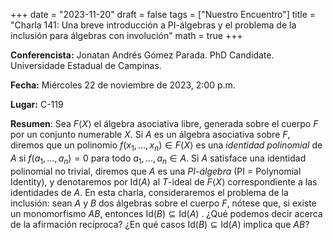 +++
date  = "2023-11-20"
draft = false
tags  = ["Nuestro Encuentro"]
title = "Charla 141: Una breve introducción a PI-álgebras y el problema de la inclusión para álgebras con involución"
math  = true
+++

**Conferencista:** Jonatan Andrés Gómez Parada. PhD Candidate. Universidade Estadual de Campinas.

**Fecha:** Miércoles 22 de noviembre de 2023, 2:00 p.m.

**Lugar:** C-119

**Resumen**: Sea $F\langle X\rangle$ el álgebra asociativa libre, generada sobre el cuerpo $F$ por un conjunto numerable $X$. Si $A$ es un álgebra asociativa sobre $F$, diremos que un polinomio $f(x_1,\ldots,x_n) \in F\langle X\rangle$ es una *identidad polinomial* de $A$ si $f(a_1,\ldots,a_n) = 0$ para todo $a_1,\ldots,a_n \in A$. Si $A$ satisface una identidad polinomial no trivial, diremos que $A$ es una *PI-álgebra* (PI = Polynomial Identity), y denotaremos por Id$(A)$ al $T$-ideal de $F\langle X\rangle$ correspondiente a las identidades de $A$. En esta charla, consideraremos el problema de la inclusión: sean $A$ y $B$ dos álgebras sobre el cuerpo $F$, nótese que, si existe un monomorfismo $A B$, entonces $\text{Id}(B)\subseteq \text{Id}(A)$ . ¿Qué podemos decir acerca de la afirmación recíproca? ¿En qué casos $\text{Id}(B)\subseteq \text{Id}(A)$ implica que $AB$?
